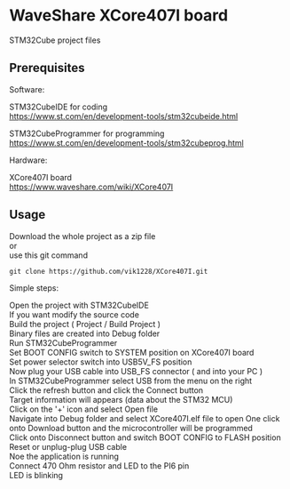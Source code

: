 # WaveShare XCore407I board

STM32Cube project files 

## Prerequisites

Software:  
 
STM32CubeIDE for coding  
https://www.st.com/en/development-tools/stm32cubeide.html

STM32CubeProgrammer for programming  
https://www.st.com/en/development-tools/stm32cubeprog.html

Hardware:  

XCore407I board  
https://www.waveshare.com/wiki/XCore407I


## Usage

Download the whole project as a zip file  
or  
use this git command  
```  
git clone https://github.com/vik1228/XCore407I.git
```
Simple steps:

Open the project with STM32CubeIDE  
If you want modify the source code  
Build the project ( Project / Build Project )  
Binary files are created into Debug folder   
Run STM32CubeProgrammer  
Set BOOT CONFIG switch to SYSTEM position on XCore407I board  
Set power selector switch into USB5V_FS position  
Now plug your USB cable into USB_FS connector ( and into your PC )  
In STM32CubeProgrammer select USB from the menu on the right  
Click the refresh button and click the Connect button  
Target information will appears (data about the STM32 MCU)  
Click on the '+' icon and select Open file  
Navigate into Debug folder and select XCore407I.elf file to open
One click onto Download button and the microcontroller will be programmed  
Click onto Disconnect button and switch BOOT CONFIG to FLASH position  
Reset or unplug-plug USB cable  
Noe the application is running  
Connect 470 Ohm resistor and LED to the PI6 pin  
LED is blinking  
